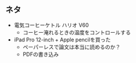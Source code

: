 ## ネタ
- 電気コーヒーケトル ハリオ V60
  - コーヒー淹れるときの温度をコントロールする
- iPad Pro 12-inch + Apple pencilを買った
  - ペーパーレスで論文は本当に読めるのか？
  - PDFの書き込み

